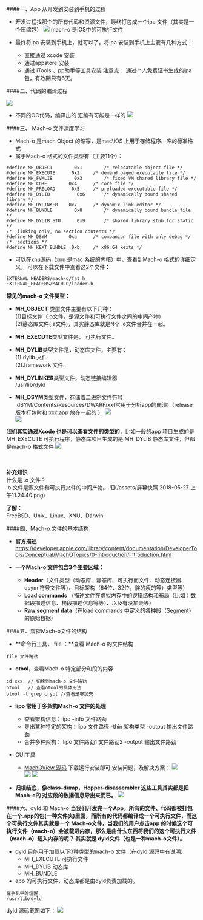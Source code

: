####一、App 从开发到安装到手机的过程

- 开发过程找那个的所有代码和资源文件，最终打包成一个ipa 文件（其实是一个压缩包）
![](/assets/Snip20180525_8.png)
mach-o 是iOS中的可执行文件

- 最终将ipa 安装到手机上，就可以了。将ipa 安装到手机上主要有几种方式：
    - 直接通过 xcode 安装
    - 通过appstore 安装
    - 通过 iTools 、pp助手等工具安装
    注意点： 通过个人免费证书生成的ipa包，有效期只有6天。


####二、代码的编译过程

![](/assets/Snip20180526_4.png)

- 不同的OC代码，编译出的 汇编有可能是一样的
![](/assets/Snip20180526_5.png)


####三、 Mach-o 文件深度学习

- Mach-o 是mach Object 的缩写，是mac\iOS 上用于存储程序、库的标准格式
- 属于Mach-o 格式的文件类型有（主要11个）：
```
#define	MH_OBJECT	     0x1		/* relocatable object file */
#define	MH_EXECUTE	    0x2		/* demand paged executable file */
#define	MH_FVMLIB	     0x3		/* fixed VM shared library file */
#define	MH_CORE		   0x4		/* core file */
#define	MH_PRELOAD	    0x5		/* preloaded executable file */
#define	MH_DYLIB	      0x6		/* dynamically bound shared library */
#define	MH_DYLINKER	   0x7		/* dynamic link editor */
#define	MH_BUNDLE	     0x8		/* dynamically bound bundle file */
#define	MH_DYLIB_STU      0x9		/* shared library stub for static */
/*  linking only, no section contents */
#define	MH_DSYM		   0xa		/* companion file with only debug */
/*  sections */
#define	MH_KEXT_BUNDLE	0xb		/* x86_64 kexts */
```
- 可以在[xnu源码](https://opensource.apple.com/tarballs/xnu/)（xnu 是mac 系统的内核）中，查看到Mach-o 格式的详细定义， 可以在下载文件中查看这2个文件：
```
EXTERNAL_HEADERS/mach-o/fat.h
EXTERNAL_HEADERS/MACH-O/loader.h
```

**常见的mach-o 文件类型：**
- **MH_OBJECT** 类型文件主要有以下几种：<br>(1)目标文件（.o文件，是源文件和可执行文件之间的中间产物）<br>(2)静态库文件(.a文件)，其实静态库就是N个 .o文件合并在一起。

- **MH_EXECUTE**类型文件是， 可执行文件。

- **MH_DYLIB**类型文件是，动态库文件，主要有：<br> (1).dylib 文件<br> (2).framework 文件.

- **MH_DYLINKER**类型文件，动态链接编辑器 <br> /usr/lib/dyld

- **MH_DSYM**类型文件，存储着二进制文件符号 <br>.dSYM/Contents/Resources/DWARF/xx(常用于分析app的崩溃)（release 版本打包时和 xxx.app 放在一起的 ）
![](/assets/Snip20180527_2.png)<br>
![](/assets/Snip20180527_3.png)


**我们其实通过Xcode 也是可以查看文件的类型的**，比如一般的app 项目生成的是  MH_EXECUTE 可执行程序，静态库项目生成的是  MH_DYLIB 静态库文件，但都是mach-o 格式文件
![](/assets/Snip20180527_4.png)


<br><br>**补充知识**：<br> 什么是 .o 文件？<br>.o 文件是源文件和可执行文件的中间产物。
![](/assets/屏幕快照 2018-05-27 上午11.24.40.png)

**了解：**<br>FreeBSD、Unix、Linux、XNU、Darwin 


####四、Mach-o 文件的基本结构

- **官方描述**https://developer.apple.com/library/content/documentation/DeveloperTools/Conceptual/MachOTopics/0-Introduction/introduction.html

- **一个Mach-o 文件包含3个主要区域：**
    - **Header**（文件类型（动态库、静态库、可执行而文件、动态连接器、dsym 符号文件等）、目标架构（64位、32位，胖的瘦的等）类型等）
    - **Load commands** （描述文件在虚拟内存中的逻辑结构和布局（比如：数据段描述信息、栈段描述信息等等）、以及有没加壳等）
    - **Raw segment data**（在load commands 中定义的各种段（Segment）的原始数据）
    
    
####五、窥探Mach-o文件的结构
- **命令行工具， file ：**查看 Mach-o 的文件结构
```
file 文件路劲 
```

- **otool**，查看Mach-o 特定部分和段的内容
```
cd xxx  // 切换到mach-o 文件路劲
otool   // 查看otool的具体用法
otool -l grep crypt //查看是够加壳
```

- **lipo 常用于多架构Mach-o 文件的处理**
    - 查看架构信息：lipo -info 文件路劲
    - 导出某种特定的架构：lipo 文件路径 -thin 架构类型 -output 输出文件路劲
    - 合并多种架构： lipo 文件路劲1 文件路劲2 -output 输出文件路劲

- GUI工具
    - [MachOView 源码](https://github.com/gdbinit/MachOView) 下载运行安装即可,安装问题，及解决方案：
    ![](/assets/Snip20180609_1.png)<br>
    ![](/assets/Snip20180609_2.png)
    ![](/assets/Snip20180609_3.png)
    
- **归根结底，像class-dump，Hopper-disassembler 这些工具其实都是把Mach-o的 对应段的数据信息导出来而已。**
![](/assets/Snip20180609_5.png)
    
    
####六、dyld 和 Mach-o
**当我们开发完一个App，所有的文件、代码都被打包在一个.app的包(一种文件夹)里面，而所有的代码都编译成一个可执行文件，而这个可执行文件其实就是一个 Mach-o文件，当我们的用户点击app 的时候这个可执行文件（mach-o）会被载进内存，那么是由什么东西将我们的这个可执行文件（mach-o）载入内存的呢？ 其实就是 dyld文件（也是一种mach-o文件）。**

- dyld 只能用于加载以下3种类型的mach-o 文件（在dyld 源码中有说明）
    - MH_EXECUTE 可执行文件
    - MH_DYLIB   动态库
    - MH_BUNDLE  
- app 的可执行文件、动态库都是由dyld负责加载的。
```
在手机中的位置
/usr/lib/dyld
```

dyld 源码截图如下：
![](/assets/Snip20180527_9.png)










